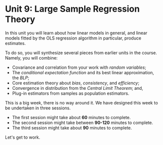 # Unit 9: Large Sample Regression Theory 

In this unit you will learn about how linear models in general, and linear models fitted by the OLS regression algorithm in particular, produce estimates. 

To do so, you will synthesize several pieces from earlier units in the course. Namely, you will combine: 

- Covariance and correlation from your work with *random variables*;
- The *conditional expectation function* and its best linear approximation, the *BLP*;
- Core estimation theory about *bias*, *consistency*, and *efficiency*; 
- Convergence in distribution from the *Central Limit Theorem*; and, 
- Plug-in estimators from samples as population estimators. 

This is a big week, there is no way around it. We have designed this week to be undertaken in three sessions. 

- The first session might take about **60** minutes to complete. 
- The second session might take between **90-120** minutes to complete.
- The third session might take about **90** minutes to complete. 

Let's get to work. 


